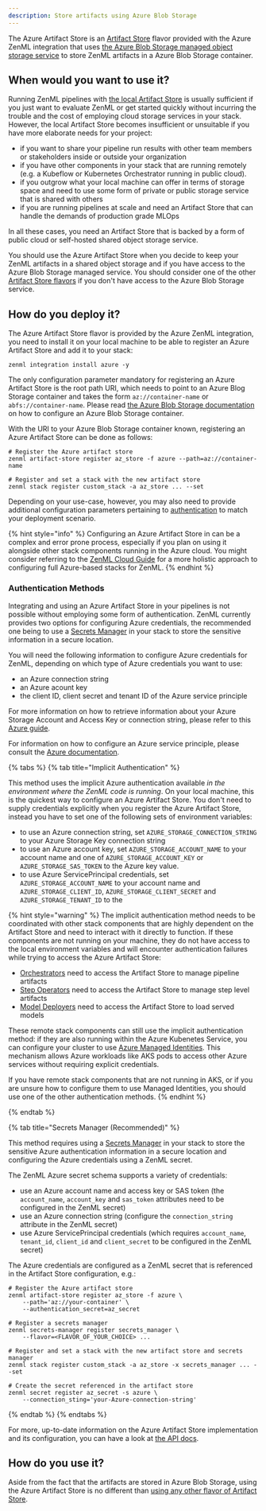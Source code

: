 ```yaml
---
description: Store artifacts using Azure Blob Storage
---
```


The Azure Artifact Store is an [Artifact Store](./overview.md) flavor provided with
the Azure ZenML integration that uses [the Azure Blob Storage managed object storage service](https://azure.microsoft.com/en-us/services/storage/blobs/)
to store ZenML artifacts in a Azure Blob Storage container.

## When would you want to use it?

Running ZenML pipelines with [the local Artifact Store](./local.md) is usually
sufficient if you just want to evaluate ZenML or get started quickly without
incurring the trouble and the cost of employing cloud storage services in your
stack. However, the local Artifact Store becomes insufficient or unsuitable if
you have more elaborate needs for your project:

* if you want to share your pipeline run results with other team members or
stakeholders inside or outside your organization
* if you have other components in your stack that are running remotely (e.g. a
Kubeflow or Kubernetes Orchestrator running in public cloud).
* if you outgrow what your local machine can offer in terms of storage space and
need to use some form of private or public storage service that is shared with
others
* if you are running pipelines at scale and need an Artifact Store that can
handle the demands of production grade MLOps

In all these cases, you need an Artifact Store that is backed by a form of
public cloud or self-hosted shared object storage service.

You should use the Azure Artifact Store when you decide to keep your ZenML
artifacts in a shared object storage and if you have access to the Azure Blob
Storage managed service.
You should consider one of the other [Artifact Store flavors](./overview.md#artifact-store-flavors)
if you don't have access to the Azure Blob Storage service.

## How do you deploy it?

The Azure Artifact Store flavor is provided by the Azure ZenML integration, you
need to install it on your local machine to be able to register an Azure
Artifact Store and add it to your stack:

```shell
zenml integration install azure -y
```

The only configuration parameter mandatory for registering an Azure Artifact
Store is the root path URI, which needs to point to an Azure Blog Storage
container and takes the form `az://container-name` or `abfs://container-name`.
Please read [the Azure Blob Storage documentation](https://docs.microsoft.com/en-us/azure/storage/blobs/storage-quickstart-blobs-portal)
on how to configure an Azure Blob Storage container.

With the URI to your Azure Blob Storage container known, registering an Azure
Artifact Store can be done as follows:

```shell
# Register the Azure artifact store
zenml artifact-store register az_store -f azure --path=az://container-name

# Register and set a stack with the new artifact store
zenml stack register custom_stack -a az_store ... --set
```

Depending on your use-case, however, you may also need to provide additional
configuration parameters pertaining to [authentication](#authentication-methods)
to match your deployment scenario.

{% hint style="info" %}
Configuring an Azure Artifact Store in can be a complex and error prone process,
especially if you plan on using it alongside other stack components running in
the Azure cloud. You might consider referring to the [ZenML Cloud Guide](../../cloud-guide/overview.md)
for a more holistic approach to configuring full Azure-based stacks for ZenML.
{% endhint %}

### Authentication Methods

Integrating and using an Azure Artifact Store in your pipelines is not
possible without employing some form of authentication. ZenML currently provides
two options for configuring Azure credentials, the recommended one being to use
a [Secrets Manager](#secrets-manager-recommended) in your stack to store the
sensitive information in a secure location.

You will need the following information to configure Azure credentials for
ZenML, depending on which type of Azure credentials you want to use:

* an Azure connection string
* an Azure acount key
* the client ID, client secret and tenant ID of the Azure service principle

For more information on how to retrieve information about your Azure Storage
Account and Access Key or connection string, please refer to this
[Azure guide](https://docs.microsoft.com/en-us/azure/storage/blobs/storage-quickstart-blobs-python?tabs=environment-variable-windows#copy-your-credentials-from-the-azure-portal).

For information on how to configure an Azure service principle, please consult
the [Azure documentation](https://docs.microsoft.com/en-us/azure/active-directory/develop/howto-create-service-principal-portal).

{% tabs %}
{% tab title="Implicit Authentication" %}

This method uses the implicit Azure authentication available _in the environment
where the ZenML code is running_. On your local machine, this is the quickest
way to configure an Azure Artifact Store. You don't need to supply credentials
explicitly when you register the Azure Artifact Store, instead you have to set
one of the following sets of environment variables:

* to use an Azure connection string, set `AZURE_STORAGE_CONNECTION_STRING` to
your Azure Storage Key connection string
* to use an Azure account key, set `AZURE_STORAGE_ACCOUNT_NAME` to your account
name and one of `AZURE_STORAGE_ACCOUNT_KEY` or `AZURE_STORAGE_SAS_TOKEN` to the
Azure key value.
* to use Azure ServicePrincipal credentials, set `AZURE_STORAGE_ACCOUNT_NAME` to
your account name and `AZURE_STORAGE_CLIENT_ID`, `AZURE_STORAGE_CLIENT_SECRET`
and `AZURE_STORAGE_TENANT_ID` to the 

{% hint style="warning" %}
The implicit authentication method needs to be coordinated with other stack
components that are highly dependent on the Artifact Store and need to interact
with it directly to function. If these components are not running on your
machine, they do not have access to the local environment variables and
will encounter authentication failures while trying to access the Azure Artifact
Store:

* [Orchestrators](../orchestrators/overview.md) need to access the Artifact
Store to manage pipeline artifacts
* [Step Operators](../step_operators/overview.md) need to access the Artifact
Store to manage step level artifacts
* [Model Deployers](../model_deployers/overview.md) need to access the Artifact
Store to load served models

These remote stack components can still use the implicit authentication method:
if they are also running within the Azure Kubenetes Service, you can configure
your cluster to use [Azure Managed Identities](https://docs.microsoft.com/en-us/azure/aks/use-managed-identity).
This mechanism allows Azure workloads like AKS pods to access other Azure
services without requiring explicit credentials.

If you have remote stack components that are not running in AKS, or if
you are unsure how to configure them to use Managed Identities, you should use
one of the other authentication methods.
{% endhint %}

{% endtab %}

{% tab title="Secrets Manager (Recommended)" %}

This method requires using a [Secrets Manager](../secrets_managers/overview.md)
in your stack to store the sensitive Azure authentication information in a secure
location and configuring the Azure credentials using a ZenML secret.

The ZenML Azure secret schema supports a variety of credentials:

* use an Azure account name and access key or SAS token (the `account_name`,
`account_key` and `sas_token` attributes need to be configured in the ZenML
secret)
* use an Azure connection string (configure the `connection_string` attribute in
the ZenML secret)
* use Azure ServicePrincipal credentials (which requires `account_name`,
`tenant_id`, `client_id` and `client_secret` to be configured in the ZenML
secret)

The Azure credentials are configured as a ZenML secret that is referenced in the
Artifact Store configuration, e.g.:

```shell
# Register the Azure artifact store
zenml artifact-store register az_store -f azure \
    --path='az://your-container' \
    --authentication_secret=az_secret

# Register a secrets manager
zenml secrets-manager register secrets_manager \
    --flavor=<FLAVOR_OF_YOUR_CHOICE> ...

# Register and set a stack with the new artifact store and secrets manager
zenml stack register custom_stack -a az_store -x secrets_manager ... --set

# Create the secret referenced in the artifact store
zenml secret register az_secret -s azure \
    --connection_sting='your-Azure-connection-string'
```

{% endtab %}
{% endtabs %}

For more, up-to-date information on the Azure Artifact Store implementation and
its configuration, you can have a look at [the API docs](https://apidocs.zenml.io/latest/api_docs/integrations/#zenml.integrations.azure.artifact_stores).

## How do you use it?

Aside from the fact that the artifacts are stored in Azure Blob Storage,
using the Azure Artifact Store is no different than [using any other flavor of Artifact Store](./overview.md#how-to-use-it).
